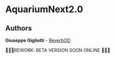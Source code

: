 # AquariumNext2.0

## Authors                                                  
**Giuseppe Gigliotti** - [ReverbOD](https://reverbod.github.io/)

:construction::construction::construction:REWORK: BETA VERSION SOON ONLINE :construction::construction::construction: